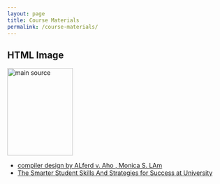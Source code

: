 ```yaml
---
layout: page
title: Course Materials
permalink: /course-materials/
---
```

<html>
<body>

<h2>HTML Image</h2>
<img src="/compilers/_images/pastedImage.png" alt="main source" width="150" height="200">

</body>
</html>

* [compiler design by ALferd v. Aho , Monica S. LAm ](/static_files/materials/Books/10_The_International_Students_Guide.pdf)
* [The Smarter Student Skills And Strategies for Success at University](/static_files/materials/Books/11_The_Smarter_Student_Skills_And_Strategies_for_Success_at_University.pdf)